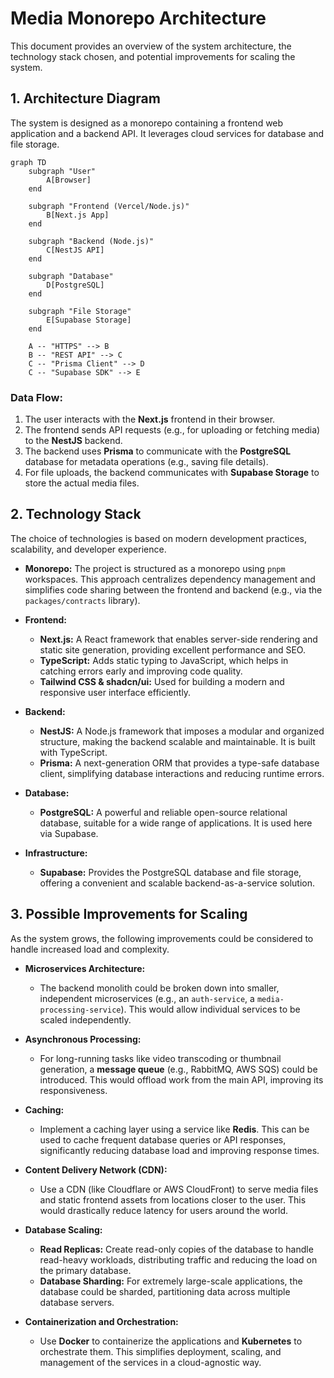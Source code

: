 # Media Monorepo Architecture

This document provides an overview of the system architecture, the technology stack chosen, and potential improvements for scaling the system.

## 1. Architecture Diagram

The system is designed as a monorepo containing a frontend web application and a backend API. It leverages cloud services for database and file storage.

```mermaid
graph TD
    subgraph "User"
        A[Browser]
    end

    subgraph "Frontend (Vercel/Node.js)"
        B[Next.js App]
    end

    subgraph "Backend (Node.js)"
        C[NestJS API]
    end

    subgraph "Database"
        D[PostgreSQL]
    end

    subgraph "File Storage"
        E[Supabase Storage]
    end

    A -- "HTTPS" --> B
    B -- "REST API" --> C
    C -- "Prisma Client" --> D
    C -- "Supabase SDK" --> E
```

### Data Flow:

1.  The user interacts with the **Next.js** frontend in their browser.
2.  The frontend sends API requests (e.g., for uploading or fetching media) to the **NestJS** backend.
3.  The backend uses **Prisma** to communicate with the **PostgreSQL** database for metadata operations (e.g., saving file details).
4.  For file uploads, the backend communicates with **Supabase Storage** to store the actual media files.

## 2. Technology Stack

The choice of technologies is based on modern development practices, scalability, and developer experience.

- **Monorepo:** The project is structured as a monorepo using `pnpm` workspaces. This approach centralizes dependency management and simplifies code sharing between the frontend and backend (e.g., via the `packages/contracts` library).

- **Frontend:**

  - **Next.js:** A React framework that enables server-side rendering and static site generation, providing excellent performance and SEO.
  - **TypeScript:** Adds static typing to JavaScript, which helps in catching errors early and improving code quality.
  - **Tailwind CSS & shadcn/ui:** Used for building a modern and responsive user interface efficiently.

- **Backend:**

  - **NestJS:** A Node.js framework that imposes a modular and organized structure, making the backend scalable and maintainable. It is built with TypeScript.
  - **Prisma:** A next-generation ORM that provides a type-safe database client, simplifying database interactions and reducing runtime errors.

- **Database:**

  - **PostgreSQL:** A powerful and reliable open-source relational database, suitable for a wide range of applications. It is used here via Supabase.

- **Infrastructure:**
  - **Supabase:** Provides the PostgreSQL database and file storage, offering a convenient and scalable backend-as-a-service solution.

## 3. Possible Improvements for Scaling

As the system grows, the following improvements could be considered to handle increased load and complexity.

- **Microservices Architecture:**

  - The backend monolith could be broken down into smaller, independent microservices (e.g., an `auth-service`, a `media-processing-service`). This would allow individual services to be scaled independently.

- **Asynchronous Processing:**

  - For long-running tasks like video transcoding or thumbnail generation, a **message queue** (e.g., RabbitMQ, AWS SQS) could be introduced. This would offload work from the main API, improving its responsiveness.

- **Caching:**

  - Implement a caching layer using a service like **Redis**. This can be used to cache frequent database queries or API responses, significantly reducing database load and improving response times.

- **Content Delivery Network (CDN):**

  - Use a CDN (like Cloudflare or AWS CloudFront) to serve media files and static frontend assets from locations closer to the user. This would drastically reduce latency for users around the world.

- **Database Scaling:**

  - **Read Replicas:** Create read-only copies of the database to handle read-heavy workloads, distributing traffic and reducing the load on the primary database.
  - **Database Sharding:** For extremely large-scale applications, the database could be sharded, partitioning data across multiple database servers.

- **Containerization and Orchestration:**
  - Use **Docker** to containerize the applications and **Kubernetes** to orchestrate them. This simplifies deployment, scaling, and management of the services in a cloud-agnostic way.
